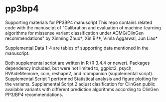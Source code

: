 # pp3bp4
Supporting materials for PP3BP4 manuscript
This repo contains related code with the manuscipt of "Calibration and evaluation of machine-learning algorithms for missense variant classification under ACMG/ClinGen recommendations" by Xinming Zhuo†, Xin Bi†‡, Vimla Aggarwal, Jun Liao*

Supplemental Data 1-4 are tables of supporting data mentioned in the manuscript.

Both supplemental script are written in R (R 3.4.4 or newer). Packages dependency included, but were not limited to, ggplot2, psych, RVAideMemoire, coin, reshape2, and rcompanion (supplemental script). 
Supplemental Script 1 performed Statistical analysis and figure plotting for the variants.
Supplemental Script 2 adjust clasification for ClinGen public available variants with different prediction algorithms according to ClinGen PP3/BP4 recommendations.
